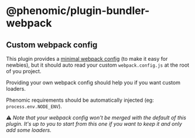 # @phenomic/plugin-bundler-webpack

## Custom webpack config

This plugin provides a [minimal webpack config](../src/webpack.config.js) (to
make it easy for newbies), but it should auto read your custom
`webpack.config.js` at the root of you project.

Providing your own webpack config should help you if you want custom loaders.

Phenomic requirements should be automatically injected (eg:
`process.env.NODE_ENV`).

⚠️ _Note that your webpack config won't be merged with the default of this
plugin. It's up to you to start from this one if you want to keep it and only
add some loaders._
